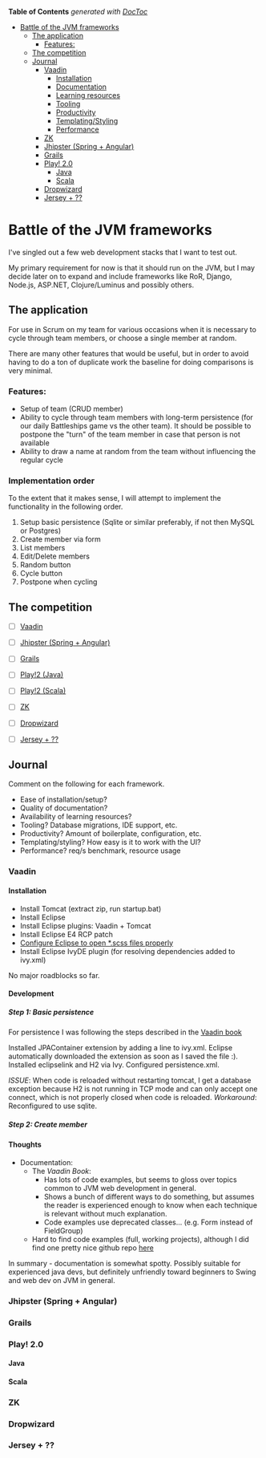 <!-- START doctoc generated TOC please keep comment here to allow auto update -->
<!-- DON'T EDIT THIS SECTION, INSTEAD RE-RUN doctoc TO UPDATE -->
**Table of Contents**  *generated with [DocToc](http://doctoc.herokuapp.com/)*

- [Battle of the JVM frameworks](#battle-of-the-jvm-frameworks)
  - [The application](#the-application)
    - [Features:](#features)
  - [The competition](#the-competition)
  - [Journal](#journal)
    - [Vaadin](#vaadin)
      - [Installation](#installation)
      - [Documentation](#documentation)
      - [Learning resources](#learning-resources)
      - [Tooling](#tooling)
      - [Productivity](#productivity)
      - [Templating/Styling](#templatingstyling)
      - [Performance](#performance)
    - [ZK](#zk)
    - [Jhipster (Spring + Angular)](#jhipster-spring--angular)
    - [Grails](#grails)
    - [Play! 2.0](#play!-20)
      - [Java](#java)
      - [Scala](#scala)
    - [Dropwizard](#dropwizard)
    - [Jersey + ??](#jersey--)

<!-- END doctoc generated TOC please keep comment here to allow auto update -->

# Battle of the JVM frameworks

I've singled out a few web development stacks that I want to test out.

My primary requirement for now is that it should run on the JVM, but I may decide later on to expand and include frameworks like RoR, Django, Node.js, ASP.NET, Clojure/Luminus and possibly others.

## The application

For use in Scrum on my team for various occasions when it is necessary to cycle through team members, or choose a single member at random.

There are many other features that would be useful, but in order to avoid having to do a ton of duplicate work the baseline for doing comparisons is very minimal.

### Features:

- Setup of team (CRUD member)
- Ability to cycle through team members with long-term persistence (for our daily Battleships game vs the other team). It should be possible to postpone the "turn" of the team member in case that person is not available
- Ability to draw a name at random from the team without influencing the regular cycle

### Implementation order

To the extent that it makes sense, I will attempt to implement the functionality in the following order.

1. Setup basic persistence (Sqlite or similar preferably, if not then MySQL or Postgres)
2. Create member via form
3. List members
4. Edit/Delete members
5. Random button
6. Cycle button
7. Postpone when cycling

## The competition

- [ ] [Vaadin](https://vaadin.com/home)
- [ ] [Jhipster (Spring + Angular)](https://jhipster.github.io/)
- [ ] [Grails](https://grails.org/)
- [ ] [Play!2 (Java)](https://www.playframework.com/)
- [ ] [Play!2 (Scala)](https://www.playframework.com/)
- [ ] [ZK](http://www.zkoss.org/)
- [ ] [Dropwizard](https://dropwizard.github.io/dropwizard/)
- [ ] [Jersey + ??](https://jersey.java.net/)


## Journal

Comment on the following for each framework.

- Ease of installation/setup?
- Quality of documentation?
- Availability of learning resources?
- Tooling? Database migrations, IDE support, etc.
- Productivity? Amount of boilerplate, configuration, etc.
- Templating/styling? How easy is it to work with the UI?
- Performance? req/s benchmark, resource usage

### Vaadin

#### Installation

- Install Tomcat (extract zip, run startup.bat)
- Install Eclipse
- Install Eclipse plugins: Vaadin + Tomcat
- Install Eclipse E4 RCP patch
- [Configure Eclipse to open *.scss files properly](http://stackoverflow.com/questions/7614612/is-there-an-eclipse-editor-for-sasss-scss-files-or-syntax-coloring-plugin)
- Install Eclipse IvyDE plugin (for resolving dependencies added to ivy.xml)

No major roadblocks so far.

#### Development

##### Step 1: Basic persistence

For persistence I was following the steps described in the [Vaadin book](https://vaadin.com/book/-/page/jpacontainer.installation.html)

Installed JPAContainer extension by adding a line to ivy.xml.
Eclipse automatically downloaded the extension as soon as I saved the file :).
Installed eclipselink and H2 via Ivy.
Configured persistence.xml.

*ISSUE*: When code is reloaded without restarting tomcat, I get a database exception because H2 is not running in TCP mode and can only accept one connect, which is not properly closed when code is reloaded.
*Workaround*: Reconfigured to use sqlite.

##### Step 2: Create member

#### Thoughts

- Documentation: 
  - The _Vaadin Book_:
    - Has lots of code examples, but seems to gloss over topics common to JVM web development in general. 
    - Shows a bunch of different ways to do something, but assumes the reader is experienced enough to know when each technique is relevant without much explanation.
    - Code examples use deprecated classes... (e.g. Form instead of FieldGroup)
  - Hard to find code examples (full, working projects), although I did find one pretty nice github repo [here](https://github.com/rolandkrueger/vaadin-by-example)

In summary - documentation is somewhat spotty. Possibly suitable for experienced java devs, but definitely unfriendly toward beginners to Swing and web dev on JVM in general.


### Jhipster (Spring + Angular)

### Grails

### Play! 2.0

#### Java

#### Scala

### ZK

### Dropwizard

### Jersey + ??
